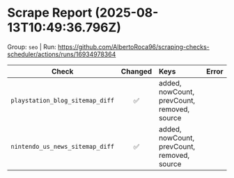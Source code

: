 # Scrape Report (2025-08-13T10:49:36.796Z)

Group: `seo`  |  Run: https://github.com/AlbertoRoca96/scraping-checks-scheduler/actions/runs/16934978364

| Check | Changed | Keys | Error |
|---|:---:|:--|:--|
| `playstation_blog_sitemap_diff` | ✅ | added, nowCount, prevCount, removed, source |  |
| `nintendo_us_news_sitemap_diff` | ✅ | added, nowCount, prevCount, removed, source |  |
